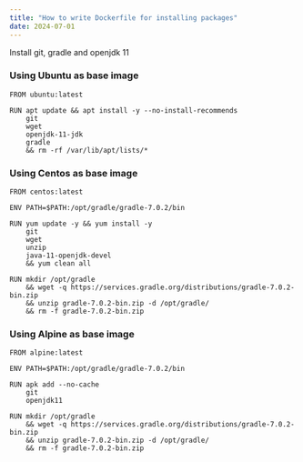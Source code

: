 ```yaml
---
title: "How to write Dockerfile for installing packages"
date: 2024-07-01
---
```


Install git, gradle and openjdk 11

### Using Ubuntu as base image

```
FROM ubuntu:latest

RUN apt update && apt install -y --no-install-recommends 
    git 
    wget 
    openjdk-11-jdk 
    gradle 
    && rm -rf /var/lib/apt/lists/*
```

### Using Centos as base image

```
FROM centos:latest

ENV PATH=$PATH:/opt/gradle/gradle-7.0.2/bin

RUN yum update -y && yum install -y 
    git 
    wget 
    unzip 
    java-11-openjdk-devel 
    && yum clean all

RUN mkdir /opt/gradle 
    && wget -q https://services.gradle.org/distributions/gradle-7.0.2-bin.zip 
    && unzip gradle-7.0.2-bin.zip -d /opt/gradle/ 
    && rm -f gradle-7.0.2-bin.zip
```

### Using Alpine as base image

```
FROM alpine:latest

ENV PATH=$PATH:/opt/gradle/gradle-7.0.2/bin

RUN apk add --no-cache 
    git 
    openjdk11

RUN mkdir /opt/gradle 
    && wget -q https://services.gradle.org/distributions/gradle-7.0.2-bin.zip 
    && unzip gradle-7.0.2-bin.zip -d /opt/gradle/ 
    && rm -f gradle-7.0.2-bin.zip
```
